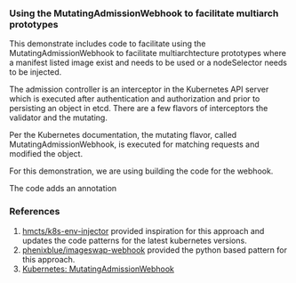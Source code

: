 ### Using the MutatingAdmissionWebhook to facilitate multiarch prototypes

This demonstrate includes code to facilitate using the MutatingAdmissionWebhook to facilitate multiarchtecture prototypes where a manifest listed image exist and needs to be used or a nodeSelector needs to be injected.

The admission controller is an interceptor in the Kubernetes API server which is executed after authentication and authorization and prior to persisting an object in etcd. There are a few flavors of interceptors the validator and the mutating.

Per the Kubernetes documentation, the mutating flavor, called MutatingAdmissionWebhook, is executed for matching requests and modified the object.

For this demonstration, we are using building the code for the webhook.

The code adds an annotation 

### References
1. [hmcts/k8s-env-injector](https://github.com/hmcts/k8s-env-injector) provided inspiration for this approach and updates the code patterns for the latest kubernetes versions.
2. [phenixblue/imageswap-webhook](https://github.com/phenixblue/imageswap-webhook) provided the python based pattern for this approach.
3. [Kubernetes: MutatingAdmissionWebhook](https://kubernetes.io/docs/reference/access-authn-authz/admission-controllers/#mutatingadmissionwebhook)